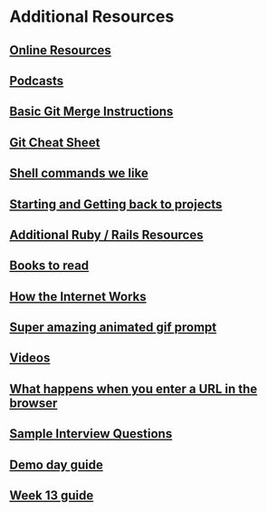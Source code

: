 # Additional Resources

## [Online Resources](/handbook/resources/online-resources)

## [Podcasts](/handbook/resources/podcasts)

## [Basic Git Merge Instructions](/handbook/resources/basic-git-merge)

## [Git Cheat Sheet](/handbook/resources/Git-Cheat-Sheet.md)

## [Shell commands we like](/handbook/resources/bash/commands-we-like)

## [Starting and Getting back to projects](/handbook/resources/working-on-projects/index)

## [Additional Ruby / Rails Resources](/handbook/resources/additional-rails-resources)

## [Books to read](/handbook/resources/books-to-read)

## [How the Internet Works](/handbook/resources/security-now-must-watch)

## [Super amazing animated gif prompt](/handbook/resources/super-amazing-animated-shell-prompt)

## [Videos](/handbook/resources/videos)

## [What happens when you enter a URL in the browser](/handbook/resources/what-happens-when-enter-url-in-browser)

## [Sample Interview Questions](/handbook/resources/interview-practice/sample-questions)

## [Demo day guide](/handbook/resources/demo-day-guide)

## [Week 13 guide](/handbook/resources/week-13)
